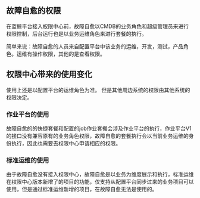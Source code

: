 ## 故障自愈的权限

在蓝鲸平台接入权限中心前，故障自愈以CMDB的业务角色和超级管理员来进行权限控制，后台运行也是以业务运维角色来进行套餐的执行。

简单来说：故障自愈的人员来自配置平台中该业务的运维，开发，测试，产品角色。运维有操作权限，其他的是查看权限。

## 权限中心带来的使用变化

使用上还是以配置平台的运维角色为准。 但是其他周边系统的权限由其他系统的权限决定。

### 作业平台的使用

故障自愈的的快捷套餐和配置的job作业套餐会涉及作业平台的执行，作业平台V1的接口没有兼容原有的业务角色权限，故障自愈的套餐执行会以当前业务运维的身份执行，因此也需要去权限中心申请相应的权限。

### 标准运维的使用

由于故障自愈没有接入权限中心，故障自愈是以业务为维度展示和执行，标准运维在权限中心版本新增了的项目的功能，仅支持从配置平台同步过来的业务项目可以使用，但是通过标准运维新增的项目，在故障自愈无法是使用的。





